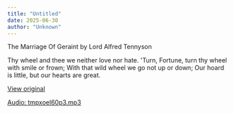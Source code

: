 ```yaml
---
title: "Untitled"
date: 2025-06-30
author: "Unknown"
---
```


The Marriage Of Geraint by Lord Alfred Tennyson

Thy wheel and thee we neither love nor hate.
'Turn, Fortune, turn thy wheel with smile or frown;
With that wild wheel we go not up or down;
Our hoard is little, but our hearts are great.

[View original](https://t.me/c/2696929880/381)


[Audio: tmpxoel60p3.mp3](files/tmpxoel60p3.mp3)
